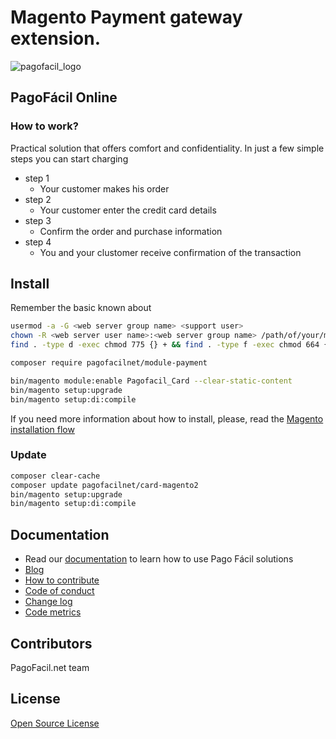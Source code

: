  Magento Payment gateway extension.
 =======
![pagofacil_logo](https://pagofacil.net/images/logo_pagofacil@2x.png)
## PagoFácil Online
### How to work?
Practical solution that offers comfort and confidentiality. In just a few simple steps you can start charging
- step 1
    * Your customer makes his order
- step 2
    * Your customer enter the credit card details
- step 3
    * Confirm the order and purchase information
- step 4
    * You and your clustomer receive confirmation of the transaction

## Install
Remember the basic known about
```bash
usermod -a -G <web server group name> <support user>
chown -R <web server user name>:<web server group name> /path/of/your/magento
find . -type d -exec chmod 775 {} + && find . -type f -exec chmod 664 {} + && chmod ug+x bin/magento

composer require pagofacilnet/module-payment

bin/magento module:enable Pagofacil_Card --clear-static-content
bin/magento setup:upgrade
bin/magento setup:di:compile
```
If you need more information about how to install, please, read the [Magento installation flow]
### Update
```bash
composer clear-cache
composer update pagofacilnet/card-magento2
bin/magento setup:upgrade
bin/magento setup:di:compile
```
## Documentation
- Read our [documentation] to learn how to use Pago Fácil solutions
- [Blog]
- [How to contribute](CONTRIBUTING.md)
- [Code of conduct](CODE_OF_CONDUCT.md)
- [Change log](CHANGELOG.md)
- [Code metrics](METRICS.md)

## Contributors
PagoFacil.net team
## License
[Open Source License](LICENSE.txt)

[documentation]:<https://pagofacil.net/desarrolladores>
[Blog]:<https://blog.pagofacil.net/>
[Magento installation flow]:<https://devdocs.magento.com/guides/v2.3/install-gde/install-flow-diagram.html>
